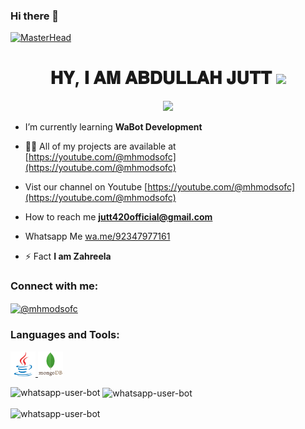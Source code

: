 ### Hi there 👋
[![MasterHead](https://i.imgur.com/AUF5CCo.jpeg)](https://github.com/whatsapp-user-bot)

<h1 align="center"><b>𝐇𝐘, 𝐈 𝐀𝐌 𝐀𝐁𝐃𝐔𝐋𝐋𝐀𝐇 𝐉𝐔𝐓𝐓 </b><img src="https://media.giphy.com/media/hvRJCLFzcasrR4ia7z/giphy.gif" width="35"></h1>


<p align="center">
  <a href="https://github.com/DenverCoder1/readme-typing-svg"><img src="https://readme-typing-svg.herokuapp.com?font=Time+New+Roman&color=cyan&size=25&center=true&vCenter=true&width=600&height=100&lines=Assalamu+O+Alaikum.&hearts;++;A+Passionate+Front-End+Developer,;Engineering+Student,;My+Hobby+Is+Coding,;Active+Learner/Researcher..<3"></a>
</p>

- I’m currently learning **WaBot Development**

- 👨‍💻 All of my projects are available at [https://youtube.com/@mhmodsofc](https://youtube.com/@mhmodsofc)

- Vist our channel on Youtube [https://youtube.com/@mhmodsofc](https://youtube.com/@mhmodsofc)

- How to reach me **jutt420official@gmail.com**

- Whatsapp Me [wa.me/92347977161](wa.me/92347977161)

- ⚡ Fact **I am Zahreela**

<h3 align="left">Connect with me:</h3>
<p align="left">
<a href="https://www.youtube.com/c/@mhmodsofc" target="blank"><img align="center" src="https://raw.githubusercontent.com/rahuldkjain/github-profile-readme-generator/master/src/images/icons/Social/youtube.svg" alt="@mhmodsofc" height="30" width="40" /></a>
</p>

<h3 align="left">Languages and Tools:</h3>
<p align="left"> <a href="https://www.java.com" target="_blank" rel="noreferrer"> <img src="https://raw.githubusercontent.com/devicons/devicon/master/icons/java/java-original.svg" alt="java" width="40" height="40"/> </a> <a href="https://www.mongodb.com/" target="_blank" rel="noreferrer"> <img src="https://raw.githubusercontent.com/devicons/devicon/master/icons/mongodb/mongodb-original-wordmark.svg" alt="mongodb" width="40" height="40"/> </a> </p>

<p><img align="left" src="https://github-readme-stats.vercel.app/api/top-langs?username=whatsapp-user-bot&show_icons=true&locale=en&layout=compact" alt="whatsapp-user-bot" /></p>

<p>&nbsp;<img align="center" src="https://github-readme-stats.vercel.app/api?username=whatsapp-user-bot&show_icons=true&locale=en" alt="whatsapp-user-bot" /></p>

<p><img align="center" src="https://github-readme-streak-stats.herokuapp.com/?user=whatsapp-user-bot&" alt="whatsapp-user-bot" /></p>
